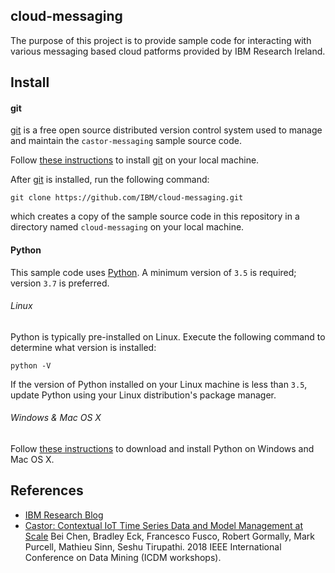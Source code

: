 ## cloud-messaging
The purpose of this project is to provide sample code for interacting with various messaging based cloud patforms provided by IBM Research Ireland.


## Install

#### git

[git](https://git-scm.com/) is a free open source distributed version control system used to manage and maintain the 
`castor-messaging` sample source code.

Follow [these instructions](https://git-scm.com/book/en/v2/Getting-Started-Installing-Git) to install 
[git](https://git-scm.com/) on your local machine.

After [git](https://git-scm.com/) is installed, run the following command:

```
git clone https://github.com/IBM/cloud-messaging.git
```

which creates a copy of the sample source code in this repository in a directory named `cloud-messaging` on your local machine.

#### Python

This sample code uses [Python](https://www.python.org/). A minimum version of `3.5` is required; version `3.7` is preferred.

###### Linux
Python is typically pre-installed on Linux. Execute the following command to determine what version is installed:

```
python -V 
```

If the version of Python installed on your Linux machine is less than `3.5`, update Python using your Linux distribution's package manager. 

###### Windows & Mac OS X

Follow [these instructions](https://www.python.org/downloads/) to download and install Python on Windows and Mac OS X. 



## References 

* [IBM Research Blog](https://www.ibm.com/blogs/research/2018/11/forecasts-iot/)
* [Castor: Contextual IoT Time Series Data and Model Management at Scale](https://arxiv.org/abs/1811.08566) Bei Chen, Bradley Eck, Francesco Fusco, Robert Gormally, Mark Purcell, Mathieu Sinn, Seshu Tirupathi. 2018 IEEE International Conference on Data Mining (ICDM workshops).
